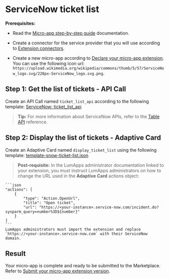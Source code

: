 # ServiceNow ticket list

**Prerequisites:**

- Read the [Micro-app step-by-step guide](https://developer.lumapps.com/portal/documentation/micro-app-steps/micro_app_step_by_step.md) documentation.
    
- Create a connector for the service provider that you will use according to [Extension connectors](https://docs.lumapps.com/docs/admin-l43084339674928007extensions).

- Create a new micro-app according to [Declare your micro-app extension](https://developer.lumapps.com/portal/documentation/micro-app-steps/declare-your-microapp-extension.md). You can use the following icon url: `https://upload.wikimedia.org/wikipedia/commons/thumb/5/57/ServiceNow_logo.svg/220px-ServiceNow_logo.svg.png`.

## Step 1: Get the list of tickets - API Call

Create an API Call named `ticket_list_api` according to the following template: [ServiceNow: ticket_list_api](https://documenter.getpostman.com/view/32450244/2sA3kPq5Do#a9685d68-29f0-40b6-b8d6-975683cba7e9)

> **Tip:** For more information about ServiceNow APIs, refer to the [Table API](https://docs.servicenow.com/bundle/washingtondc-api-reference/page/integrate/inbound-rest/concept/c_TableAPI.html#d228766e1289) reference.

## Step 2: Display the list of tickets - Adaptive Card

Create an Adaptive Card named `display_ticket_list` using the following template: [template-snow-ticket-list.json](template-snow-ticket-list.json)

> **Post-requisite:** In the LumApps administrator documentation linked to your extension, you must instruct LumApps administrators on how to change the URL used in the **Adaptive Card** actions object:

    ```json
    "actions": [
        {
            "type": "Action.OpenUrl",
            "title": "Open ticket",
            "url": "https://<your-instance>.service-now.com/incident.do?sysparm_query=number%3D${number}"
        }
    ]
    ```
    LumApps administrators must import the extension and replace `https://<your-instance>.service-now.com` with their ServiceNow domain.

## Result

Your micro-app is complete and ready to be submitted to the Marketplace. Refer to [Submit your micro-app extension version](https://developer.lumapps.com/portal/documentation/micro-app-steps/submit-microapp.md).